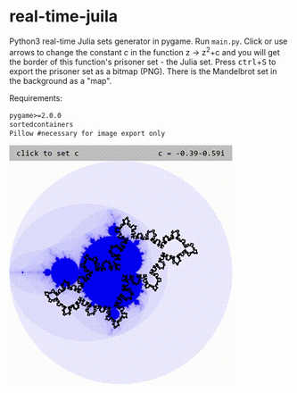 # real-time-juila
Python3 real-time Julia sets generator in pygame. 
Run `main.py`. Click or use arrows to change the constant *c* in the function z → z<sup>2</sup>+c and you will get the border of this function's prisoner set - the Julia set. 
Press <kbd>ctrl</kbd>+<kbd>S</kbd> to export the prisoner set as a bitmap (PNG). There is the Mandelbrot set in the background as a "map".

Requirements:
```
pygame>=2.0.0
sortedcontainers
Pillow #necessary for image export only
```
![Running example GIF](/images/example.gif)
